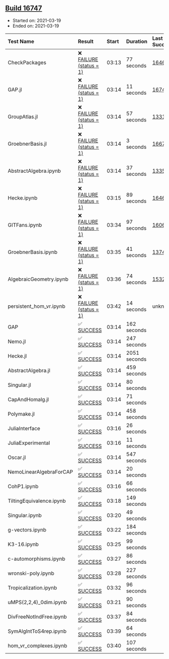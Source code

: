 ## [Build 16747](https://oscarci.mathematik.uni-kl.de/job/oscar/16747/)

* Started on: 2021-03-19
* Ended on: 2021-03-19

| Test Name    | Result | Start | Duration | Last Success | First Failure |
|:-------------|:-------|:------|:---------|:-------------|:--------------|
| CheckPackages | ❌ [FAILURE (status = 1)](https://oscarci.mathematik.uni-kl.de/job/oscar/16747/artifact/logs/build-16747/CheckPackages.log) | 03:13 | 77 seconds | [16463](https://oscarci.mathematik.uni-kl.de/job/oscar/16463/) | [16464](https://oscarci.mathematik.uni-kl.de/job/oscar/16464/) |
| GAP.jl | ❌ [FAILURE (status = 1)](https://oscarci.mathematik.uni-kl.de/job/oscar/16747/artifact/logs/build-16747/GAP.jl.log) | 03:14 | 11 seconds | [16746](https://oscarci.mathematik.uni-kl.de/job/oscar/16746/) | [16747](https://oscarci.mathematik.uni-kl.de/job/oscar/16747/) |
| GroupAtlas.jl | ❌ [FAILURE (status = 1)](https://oscarci.mathematik.uni-kl.de/job/oscar/16747/artifact/logs/build-16747/GroupAtlas.jl.log) | 03:14 | 57 seconds | [13311](https://oscarci.mathematik.uni-kl.de/job/oscar/13311/) | [13312](https://oscarci.mathematik.uni-kl.de/job/oscar/13312/) |
| GroebnerBasis.jl | ❌ [FAILURE (status = 1)](https://oscarci.mathematik.uni-kl.de/job/oscar/16747/artifact/logs/build-16747/GroebnerBasis.jl.log) | 03:14 | 3 seconds | [16676](https://oscarci.mathematik.uni-kl.de/job/oscar/16676/) | [16677](https://oscarci.mathematik.uni-kl.de/job/oscar/16677/) |
| AbstractAlgebra.ipynb | ❌ [FAILURE (status = 1)](https://oscarci.mathematik.uni-kl.de/job/oscar/16747/artifact/logs/build-16747/AbstractAlgebra.ipynb.log) | 03:14 | 37 seconds | [13355](https://oscarci.mathematik.uni-kl.de/job/oscar/13355/) | [13356](https://oscarci.mathematik.uni-kl.de/job/oscar/13356/) |
| Hecke.ipynb | ❌ [FAILURE (status = 1)](https://oscarci.mathematik.uni-kl.de/job/oscar/16747/artifact/logs/build-16747/Hecke.ipynb.log) | 03:15 | 89 seconds | [16463](https://oscarci.mathematik.uni-kl.de/job/oscar/16463/) | [16464](https://oscarci.mathematik.uni-kl.de/job/oscar/16464/) |
| GITFans.ipynb | ❌ [FAILURE (status = 1)](https://oscarci.mathematik.uni-kl.de/job/oscar/16747/artifact/logs/build-16747/GITFans.ipynb.log) | 03:34 | 97 seconds | [16068](https://oscarci.mathematik.uni-kl.de/job/oscar/16068/) | [16069](https://oscarci.mathematik.uni-kl.de/job/oscar/16069/) |
| GroebnerBasis.ipynb | ❌ [FAILURE (status = 1)](https://oscarci.mathematik.uni-kl.de/job/oscar/16747/artifact/logs/build-16747/GroebnerBasis.ipynb.log) | 03:35 | 41 seconds | [13748](https://oscarci.mathematik.uni-kl.de/job/oscar/13748/) | [13749](https://oscarci.mathematik.uni-kl.de/job/oscar/13749/) |
| AlgebraicGeometry.ipynb | ❌ [FAILURE (status = 1)](https://oscarci.mathematik.uni-kl.de/job/oscar/16747/artifact/logs/build-16747/AlgebraicGeometry.ipynb.log) | 03:36 | 74 seconds | [15322](https://oscarci.mathematik.uni-kl.de/job/oscar/15322/) | [15323](https://oscarci.mathematik.uni-kl.de/job/oscar/15323/) |
| persistent_hom_vr.ipynb | ❌ [FAILURE (status = 1)](https://oscarci.mathematik.uni-kl.de/job/oscar/16747/artifact/logs/build-16747/persistent_hom_vr.ipynb.log) | 03:42 | 14 seconds | unknown | unknown |
| GAP | ✅ [SUCCESS](https://oscarci.mathematik.uni-kl.de/job/oscar/16747/artifact/logs/build-16747/GAP.log) | 03:14 | 162 seconds |  |  |
| Nemo.jl | ✅ [SUCCESS](https://oscarci.mathematik.uni-kl.de/job/oscar/16747/artifact/logs/build-16747/Nemo.jl.log) | 03:14 | 247 seconds |  |  |
| Hecke.jl | ✅ [SUCCESS](https://oscarci.mathematik.uni-kl.de/job/oscar/16747/artifact/logs/build-16747/Hecke.jl.log) | 03:14 | 2051 seconds |  |  |
| AbstractAlgebra.jl | ✅ [SUCCESS](https://oscarci.mathematik.uni-kl.de/job/oscar/16747/artifact/logs/build-16747/AbstractAlgebra.jl.log) | 03:14 | 459 seconds |  |  |
| Singular.jl | ✅ [SUCCESS](https://oscarci.mathematik.uni-kl.de/job/oscar/16747/artifact/logs/build-16747/Singular.jl.log) | 03:14 | 80 seconds |  |  |
| CapAndHomalg.jl | ✅ [SUCCESS](https://oscarci.mathematik.uni-kl.de/job/oscar/16747/artifact/logs/build-16747/CapAndHomalg.jl.log) | 03:14 | 71 seconds |  |  |
| Polymake.jl | ✅ [SUCCESS](https://oscarci.mathematik.uni-kl.de/job/oscar/16747/artifact/logs/build-16747/Polymake.jl.log) | 03:14 | 458 seconds |  |  |
| JuliaInterface | ✅ [SUCCESS](https://oscarci.mathematik.uni-kl.de/job/oscar/16747/artifact/logs/build-16747/JuliaInterface.log) | 03:16 | 26 seconds |  |  |
| JuliaExperimental | ✅ [SUCCESS](https://oscarci.mathematik.uni-kl.de/job/oscar/16747/artifact/logs/build-16747/JuliaExperimental.log) | 03:16 | 11 seconds |  |  |
| Oscar.jl | ✅ [SUCCESS](https://oscarci.mathematik.uni-kl.de/job/oscar/16747/artifact/logs/build-16747/Oscar.jl.log) | 03:14 | 547 seconds |  |  |
| NemoLinearAlgebraForCAP | ✅ [SUCCESS](https://oscarci.mathematik.uni-kl.de/job/oscar/16747/artifact/logs/build-16747/NemoLinearAlgebraForCAP.log) | 03:14 | 20 seconds |  |  |
| CohP1.ipynb | ✅ [SUCCESS](https://oscarci.mathematik.uni-kl.de/job/oscar/16747/artifact/logs/build-16747/CohP1.ipynb.log) | 03:16 | 66 seconds |  |  |
| TiltingEquivalence.ipynb | ✅ [SUCCESS](https://oscarci.mathematik.uni-kl.de/job/oscar/16747/artifact/logs/build-16747/TiltingEquivalence.ipynb.log) | 03:18 | 149 seconds |  |  |
| Singular.ipynb | ✅ [SUCCESS](https://oscarci.mathematik.uni-kl.de/job/oscar/16747/artifact/logs/build-16747/Singular.ipynb.log) | 03:20 | 49 seconds |  |  |
| g-vectors.ipynb | ✅ [SUCCESS](https://oscarci.mathematik.uni-kl.de/job/oscar/16747/artifact/logs/build-16747/g-vectors.ipynb.log) | 03:22 | 184 seconds |  |  |
| K3-16.ipynb | ✅ [SUCCESS](https://oscarci.mathematik.uni-kl.de/job/oscar/16747/artifact/logs/build-16747/K3-16.ipynb.log) | 03:25 | 99 seconds |  |  |
| c-automorphisms.ipynb | ✅ [SUCCESS](https://oscarci.mathematik.uni-kl.de/job/oscar/16747/artifact/logs/build-16747/c-automorphisms.ipynb.log) | 03:27 | 86 seconds |  |  |
| wronski-poly.ipynb | ✅ [SUCCESS](https://oscarci.mathematik.uni-kl.de/job/oscar/16747/artifact/logs/build-16747/wronski-poly.ipynb.log) | 03:28 | 227 seconds |  |  |
| Tropicalization.ipynb | ✅ [SUCCESS](https://oscarci.mathematik.uni-kl.de/job/oscar/16747/artifact/logs/build-16747/Tropicalization.ipynb.log) | 03:32 | 96 seconds |  |  |
| uMPS(2,2,4)_0dim.ipynb | ✅ [SUCCESS](https://oscarci.mathematik.uni-kl.de/job/oscar/16747/artifact/logs/build-16747/uMPS-2-2-4-_0dim.ipynb.log) | 03:21 | 90 seconds |  |  |
| DivFreeNotIndFree.ipynb | ✅ [SUCCESS](https://oscarci.mathematik.uni-kl.de/job/oscar/16747/artifact/logs/build-16747/DivFreeNotIndFree.ipynb.log) | 03:37 | 84 seconds |  |  |
| SymAlgIntToS4rep.ipynb | ✅ [SUCCESS](https://oscarci.mathematik.uni-kl.de/job/oscar/16747/artifact/logs/build-16747/SymAlgIntToS4rep.ipynb.log) | 03:39 | 64 seconds |  |  |
| hom_vr_complexes.ipynb | ✅ [SUCCESS](https://oscarci.mathematik.uni-kl.de/job/oscar/16747/artifact/logs/build-16747/hom_vr_complexes.ipynb.log) | 03:40 | 107 seconds |  |  |
